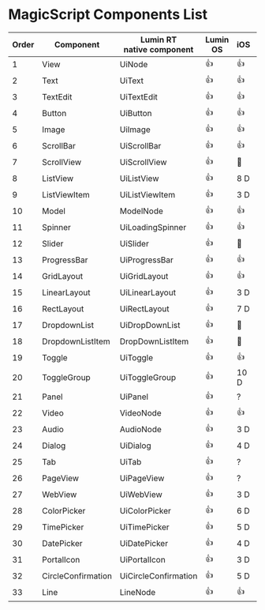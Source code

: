 ﻿# MagicScript Components List

Order | Component | Lumin RT<br>native component | Lumin OS | iOS | Android | Test<br>Links
------|-----------|----------|-------------|-----|---------|---------|
 1 | View | UiNode | :thumbsup: | 👍 | :thumbsup: | [link](coverage/View.md)
 2 | Text | UiText | :thumbsup: | 👍 | :thumbsup: | [link](coverage/Text.md)
 3 | TextEdit | UiTextEdit | :thumbsup: | 👍 | :thumbsup: | [link](coverage/TextEdit.md)
 4 | Button | UiButton | :thumbsup: | 👍 | :thumbsup: | [link](coverage/Button.md)
 5 | Image | UiImage | :thumbsup: | 👍 | :thumbsup: | [link](coverage/Image.md)
 6 | ScrollBar | UiScrollBar | :thumbsup: | 👍 | :thumbsup: | [link](coverage/ScrollBar.md)
 7 | ScrollView | UiScrollView | :thumbsup: | 🚧 | 🚧 |
 8 | ListView | UiListView | :thumbsup: | 8 D | 6 D |
 9 | ListViewItem | UiListViewItem | :thumbsup: | 3 D | 3 D |
10 | Model | ModelNode | :thumbsup: | 👍 | :thumbsup: | [link](coverage/Model.md)
11 | Spinner | UiLoadingSpinner | :thumbsup: | 👍| :thumbsup: | [link](coverage/Spinner.md)
12 | Slider | UiSlider | :thumbsup: | 🚧 | 2 D |
13 | ProgressBar | UiProgressBar | :thumbsup: | 👍 | :thumbsup: | [link](coverage/ProgressBar.md)
14 | GridLayout | UiGridLayout | :thumbsup: | 👍 | :thumbsup: | [link](coverage/GridLayout.md)
15 | LinearLayout | UiLinearLayout | :thumbsup: | 3 D | :thumbsup: | [link](coverage/LinearLayout.md)
16 | RectLayout | UiRectLayout | :thumbsup: | 7 D | 2 D |
17 | DropdownList | UiDropDownList | :thumbsup: | 🚧 | 2 D |
18 | DropdownListItem | DropDownListItem | :thumbsup: | 🚧 | 2.5 D |
19 | Toggle | UiToggle | :thumbsup: | 👍 | :thumbsup: | [link](coverage/Toggle.md)
20 | ToggleGroup | UiToggleGroup | :thumbsup: | 10 D | 4 D |
21 | Panel | UiPanel | :thumbsup: | ? | 2 D |
22 | Video | VideoNode | :thumbsup: | 👍 | :thumbsup: | [link](coverage/Video.md)
23 | Audio | AudioNode | :thumbsup: | 3 D | 4 D |
24 | Dialog | UiDialog | :thumbsup: | 4 D | 3 D |
25 | Tab | UiTab | :thumbsup: | ? | 3 D |
26 | PageView | UiPageView | :thumbsup: | ? | 2.5 D |
27 | WebView | UiWebView | :thumbsup: | 3 D | 3 D |
28 | ColorPicker | UiColorPicker | :thumbsup: | 6 D | 4 D |
29 | TimePicker | UiTimePicker | :thumbsup: | 5 D | 4 D |
30 | DatePicker | UiDatePicker | :thumbsup: | 4 D | 4 D |
31 | PortalIcon | UiPortalIcon | :thumbsup: | 3 D | ? |
32 | CircleConfirmation | UiCircleConfirmation | :thumbsup: | 5 D | 2 D
33 | Line | LineNode | :thumbsup: | 👍 | :thumbsup: | [link](coverage/Line.md)

